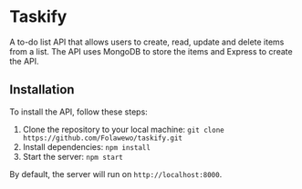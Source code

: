 # Taskify

A to-do list API that allows users to create, read, update and delete items from a list. The API uses MongoDB to store the items and Express to create the API.

## Installation

To install the API, follow these steps:

1. Clone the repository to your local machine: `git clone https://github.com/Folawewo/taskify.git`
2. Install dependencies: `npm install`
3. Start the server: `npm start`

By default, the server will run on `http://localhost:8000`.

